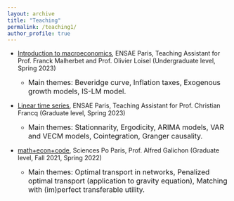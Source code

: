```yaml
---
layout: archive
title: "Teaching"
permalink: /teaching1/
author_profile: true
---
```


* [Introduction to macroeconomics](https://www.ensae.fr/courses/5083-introduction-la-macroeconomie), ENSAE Paris, Teaching Assistant for Prof. Franck Malherbet and Prof. Olivier Loisel (Undergraduate level, Spring 2023)
    - <font size="3"> Main themes: Beveridge curve, Inflation taxes, Exogenous growth models, IS-LM model. </font>

* [Linear time series](https://www.ensae.fr/courses/146), ENSAE Paris, Teaching Assistant for Prof. Christian Francq (Graduate level, Spring 2023)  
    - <font size="3"> Main themes: Stationnarity, Ergodicity, ARIMA models, VAR and VECM models, Cointegration, Granger causality. </font>

* [math+econ+code](https://www.math-econ-code.org), Sciences Po Paris, Prof. Alfred Galichon (Graduate level, Fall 2021, Spring 2022)  
    - <font size="3"> Main themes: Optimal transport in networks, Penalized optimal transport (application to gravity equation), Matching with (im)perfect transferable utility. </font>